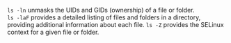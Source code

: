 ```ls -ln``` unmasks the UIDs and GIDs (ownership) of a file or folder. \
```ls -laF``` provides a detailed listing of files and folders in a directory, providing additional information about each file.
```ls -Z``` provides the SELinux context for a given file or folder.
